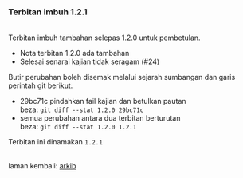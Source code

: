 ### Terbitan imbuh 1.2.1

&nbsp;  
Terbitan imbuh tambahan selepas 1.2.0 untuk pembetulan.

- Nota terbitan 1.2.0 ada tambahan
- Selesai senarai kajian tidak seragam (#24)

Butir perubahan boleh disemak melalui sejarah sumbangan
dan garis perintah git berikut.

- 29bc71c pindahkan fail kajian dan betulkan pautan  
beza: `git diff --stat 1.2.0 29bc71c`
- semua perubahan antara dua terbitan berturutan  
beza: `git diff --stat 1.2.0 1.2.1`

Terbitan ini dinamakan `1.2.1`

&nbsp;  
laman kembali: [arkib][0]

  [0]: ../index.md
